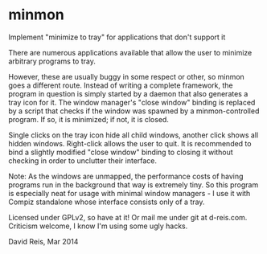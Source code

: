 minmon
======

Implement "minimize to tray" for applications that don't support it

There are numerous applications available that allow the user to minimize arbitrary programs to tray.

However, these are usually buggy in some respect or other, so minmon goes a different route. Instead of writing a complete framework, the program in question is simply started by a daemon that also generates a tray icon for it. The window manager's "close window" binding is replaced by a script that checks if the window was spawned by a minmon-controlled program. If so, it is minimized; if not, it is closed.

Single clicks on the tray icon hide all child windows, another click shows all hidden windows. Right-click allows the user to quit. It is recommended to bind a slightly modified "close window" binding to closing it without checking in order to unclutter their interface.

Note: As the windows are unmapped, the performance costs of having programs run in the background that way is extremely tiny. So this program is especially neat for usage with minimal window managers - I use it with Compiz standalone whose interface consists only of a tray.

Licensed under GPLv2, so have at it! Or mail me under git at d-reis.com. Criticism welcome, I know I'm using some ugly hacks.

David Reis, Mar 2014
